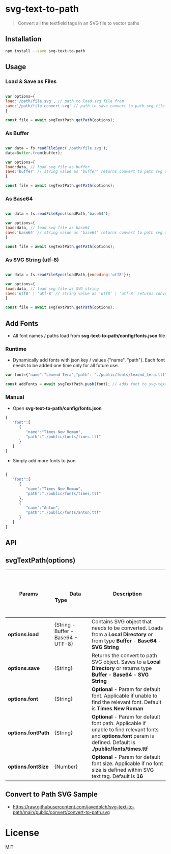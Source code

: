 # svg-text-to-path

> Convert all the textfield tags in an SVG file to vector paths

## Installation

```bash
npm install --save svg-text-to-path
```

## Usage

### Load & Save as Files

```javascript

var options={
load:'/path/file.svg', // path to load svg file from
save:'/path/file-convert.svg' // path to save convert to path svg file to
}	

const file = await svgTextPath.getPath(options);

```
### As Buffer

```javascript

var data = fs.readFileSync('/path/file.svg');
data=Buffer.from(buffer);

var options={
load:data, // load svg file as buffer
save:'buffer' // string value as 'buffer' returns convert to path svg as type buffer
}	

const file = await svgTextPath.getPath(options);

```
### As Base64

```javascript

var data = fs.readFileSync(loadPath,'base64');

var options={
load:data, // load svg file as base64
save:'base64' // string value as 'base64' returns convert to path svg as type base64
}	

const file = await svgTextPath.getPath(options);

```
### As SVG String (utf-8)

```javascript

var data = fs.readFileSync(loadPath,{encoding:'utf8'});

var options={
load:data, // load svg file as SVG string
save:'utf8' | 'utf-8' // string value as 'utf8' | 'utf-8' returns convert to path svg as SVG string
}	

const file = await svgTextPath.getPath(options);
```
## Add Fonts

- All font names / paths load from **svg-text-to-path/config/fonts.json** file

### Runtime

- Dynamically add fonts with json key / values {"name", "path"}. Each font needs to be added one time only for all future use.

```javascript
var font={"name":"Lexend Tera","path": "./public/fonts/lexend_tera.ttf"};

const addFonts = await svgTextPath.push(font); // adds font to svg-text-to-path/config/fonts.json file on runtime

```

### Manual

- Open **svg-text-to-path/config/fonts.json**

```javascript
{
   "font":[
      {
         "name":"Times New Roman",
         "path":"./public/fonts/times.ttf"
      }
   ]
}

```

- Simply add more fonts to json 

```javascript

{
   "font":[
      {
         "name":"Times New Roman",
         "path":"./public/fonts/times.ttf"
      },
      {
         "name":"Anton",
         "path":"./public/fonts/anton.ttf"
      }	  
   ]
}

```
## API

## svgTextPath(options)


Params | &nbsp; &nbsp;&nbsp;&nbsp;&nbsp; &nbsp; &nbsp;&nbsp;&nbsp;&nbsp; &nbsp; &nbsp;&nbsp;&nbsp;&nbsp; &nbsp; &nbsp;&nbsp;&nbsp; &nbsp; &nbsp;&nbsp;&nbsp; &nbsp; &nbsp;&nbsp;&nbsp; &nbsp; &nbsp;&nbsp;&nbsp; &nbsp; &nbsp;&nbsp;&nbsp; &nbsp; &nbsp;&nbsp; &nbsp; &nbsp; &nbsp;&nbsp; &nbsp; &nbsp; &nbsp;&nbsp; &nbsp; &nbsp; &nbsp;&nbsp;  Data Type &nbsp; &nbsp; &nbsp;&nbsp; &nbsp; &nbsp;&nbsp; &nbsp; &nbsp;&nbsp; &nbsp; &nbsp;&nbsp; &nbsp; &nbsp;&nbsp; &nbsp; &nbsp;&nbsp; &nbsp; &nbsp;&nbsp; &nbsp; &nbsp;&nbsp; &nbsp; &nbsp;&nbsp; &nbsp; &nbsp;  | Description
--- | --- | ---
**options.load** | {String - Buffer - Base64 - UTF-8} | Contains SVG object that needs to be converted. Loads from a **Local Directory** or from type **Buffer** - **Base64** - **SVG String**
**options.save** | {String} | Returns the convert to path SVG object. Saves to a **Local Directory** or returns type **Buffer** - **Base64** - **SVG String**
**options.font** | {String} | **Optional** - Param for default font. Applicable if unable to find the relevant font. Default is **Times New Roman**
**options.fontPath** | {String} | **Optional** - Param for default font path. Applicable if unable to find relevant fonts and **options.font** param is defined. Default is **./public/fonts/times.ttf**
**options.fontSize** | {Number} | **Optional** - Param for default font size. Applicable if no font size is defined within SVG text tag. Default is **16**

## Convert to Path SVG Sample

- https://raw.githubusercontent.com/javedblch/svg-text-to-path/main/public/convert/convert-to-path.svg

# License

MIT
